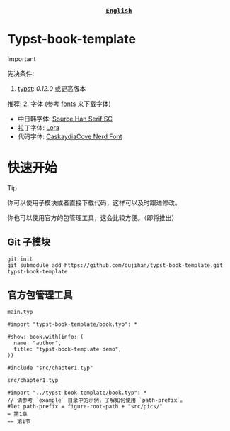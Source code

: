 <div align="center">
<strong>
<samp>

[English](./README.md)

</samp>
</strong>
</div>

# Typst-book-template
> [!IMPORTANT]
> 先决条件:
> 1. [typst](https://github.com/typst/typst): *0.12.0* 或更高版本
> 
> 推荐:
> 2. 字体 (参考 [fonts](https://github.com/qujihan/fonts) 来下载字体)
>   - 中日韩字体: [Source Han Serif SC](https://github.com/adobe-fonts/source-han-serif)
>   - 拉丁字体: [Lora](https://github.com/cyrealtype/Lora-Cyrillic)
>   - 代码字体: [CaskaydiaCove Nerd Font](https://github.com/ryanoasis/nerd-fonts/releases/download/v3.2.1/CascadiaCode.zip)


# 快速开始
> [!Tip]
> 你可以使用子模块或者直接下载代码，这样可以及时跟进修改。
> 
> 你也可以使用官方的包管理工具，这会比较方便。（即将推出）

## Git 子模块
```shell
git init
git submodule add https://github.com/qujihan/typst-book-template.git typst-book-template
```

## 官方包管理工具
`main.typ`
```typ
#import "typst-book-template/book.typ": *

#show: book.with(info: (
  name: "author",
  title: "typst-book-template demo",
))

#include "src/chapter1.typ"
```

`src/chapter1.typ`
```typ
#import "../typst-book-template/book.typ": *
// 请参考 `example` 目录中的示例，了解如何使用 `path-prefix`。
#let path-prefix = figure-root-path + "src/pics/"
= 第1章
== 第1节
```